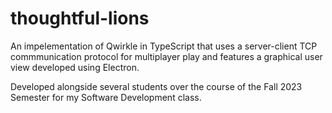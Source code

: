 # thoughtful-lions

An impelementation of Qwirkle in TypeScript that uses a server-client TCP commmunication protocol for multiplayer play and features a graphical user view developed using Electron.

Developed alongside several students over the course of the Fall 2023 Semester for my Software Development class.
